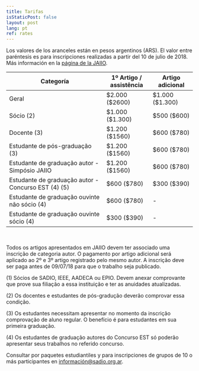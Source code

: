 ```yaml
---
title: Tarifas
isStaticPost: false
layout: post
lang: pt
ref: rates
---
```


Los valores de los aranceles están en pesos argentinos (ARS). El valor entre paréntesis es para inscripciones realizadas a partir del 10 de julio de 2018. Más información en la [página de la JAIIO](http://47jaiio.sadio.org.ar/index.php?q=instrucciones_inscripcion).

<table class="table-price">
<thead><tr class="tableizer-firstrow"><th>Categoría</th><th>1º Artigo / <br> assistência</th><th>Artigo adicional</th></tr></thead><tbody>
 <tr><td>Geral</td><td>$2.000 ($2600)</td><td>$1.000 ($1.300)</td></tr>
 <tr><td>Sócio (2)</td><td>$1.000 ($1.300)</td><td>$500 ($600)</td></tr>
 <tr><td>Docente (3)</td><td>$1.200 ($1560)</td><td>$600 ($780)</td></tr>
 <tr><td>Estudante de pós-graduação (3)</td><td>$1.200 ($1560)</td><td>$600 ($780)</td></tr>
 <tr><td>Estudante de graduação autor - Simpósio JAIIO</td><td>$1.200 ($1560)</td><td>$600 ($780)</td></tr>
 <tr><td>Estudante de graduação autor - Concurso EST (4) (5)</td><td>$600 ($780)</td><td>$300 ($390)</td></tr>
 <tr><td>Estudante de graduação ouvinte não sócio (4)</td><td>$600 ($780)</td><td>- </td></tr>
 <tr><td>Estudante de graduação ouvinte sócio (4)</td><td>$300 ($390)</td><td>- </td></tr>
</tbody></table>

<br>

Todos os artigos apresentados em JAIIO devem ter associado uma inscrição de categoria autor. O pagamento por artigo adicional será aplicado ao 2º e 3º artigo registrado pelo mesmo autor. A inscrição deve ser paga antes de 09/07/18 para que o trabalho seja publicado. 

(1) Sócios de SADIO, IEEE, AADECA ou EPIO. Devem anexar comprovante que prove sua filiação a essa instituição e ter as anuidades atualizadas. 

(2) Os docentes e estudantes de pós-gradução deverão comprovar essa condição. 

(3) Os estudantes necessitam apresentar no momento da inscrição comprovação de aluno regular. O benefício é para estudantes em sua primeira graduação.

(4) Os estudantes de graduação autores do Concurso EST só poderão apresentar seus trabalhos no referido concurso.

Consultar por paquetes estudiantiles y para inscripciones de grupos de 10 o más participantes en [información@sadio.org.ar](mailto:información@sadio.org.ar).